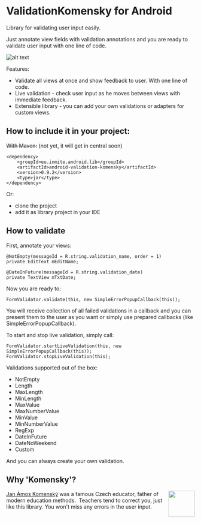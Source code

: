 # ValidationKomensky for Android
Library for validating user input easily.

Just annotate view fields with validation annotations and you are ready to validate user input with one line of code.

![alt text](https://raw.github.com/inmite/android-validation-komensky/master/graphics/demo.png "user input validations")

Features:

 - Validate all views at once and show feedback to user. With one line of code.
 - Live validation - check user input as he moves between views with immediate feedback.
 - Extensible library - you can add your own validations or adapters for custom views.

## How to include it in your project:

~~With Maven:~~ (not yet, it will get in central soon)

    <dependency>
		<groupId>eu.inmite.android.lib</groupId>
		<artifactId>android-validation-komensky</artifactId>
		<version>0.9.2</version>
		<type>jar</type>
    </dependency>

Or:

 - clone the project
 - add it as library project in your IDE

## How to validate

First, annotate your views:


	@NotEmpty(messageId = R.string.validation_name, order = 1)
	private EditText mEditName;

	@DateInFuture(messageId = R.string.validation_date)
    private TextView mTxtDate;

Now you are ready to:

    FormValidator.validate(this, new SimpleErrorPopupCallback(this));

You will receive collection of all failed validations in a callback and you can present them to the user as you want or simply use prepared callbacks (like SimpleErrorPopupCallback).

To start and stop live validation, simply call:

	FormValidator.startLiveValidation(this, new SimpleErrorPopupCallback(this));
	FormValidator.stopLiveValidation(this);

Validations supported out of the box:
 - NotEmpty
 - Length
 - MaxLength
 - MinLength
 - MaxValue
 - MaxNumberValue
 - MinValue
 - MinNumberValue
 - RegExp
 - DateInFuture
 - DateNoWeekend
 - Custom

And you can always create your own validation. 

## Why 'Komensky'?

<img src="http://upload.wikimedia.org/wikipedia/commons/c/ce/Johan_amos_comenius_1592-1671.jpg" width="70"  align="right"/>

[Jan Ámos Komenský](http://en.wikipedia.org/wiki/John_Amos_Comenius)  was a famous Czech educator, father of modern education methods.&nbsp;
Teachers tend to correct you, just like this library. You won't miss any errors in the user input.

